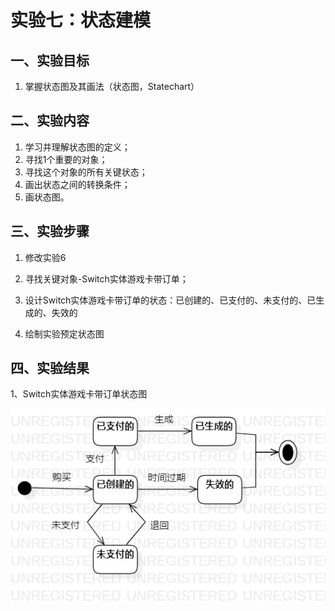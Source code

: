 # 实验七：状态建模

## 一、实验目标

1. 掌握状态图及其画法（状态图，Statechart）

## 二、实验内容

1. 学习并理解状态图的定义；
2. 寻找1个重要的对象；
3. 寻找这个对象的所有关键状态；
4. 画出状态之间的转换条件；
5. 画状态图。

## 三、实验步骤

1. 修改实验6

2. 寻找关键对象-Switch实体游戏卡带订单；

3. 设计Switch实体游戏卡带订单的状态：已创建的、已支付的、未支付的、已生成的、失效的

4. 绘制实验预定状态图

## 四、实验结果

1、Switch实体游戏卡带订单状态图

![Switch实体游戏卡带订单状态图](./model6.jpg)
